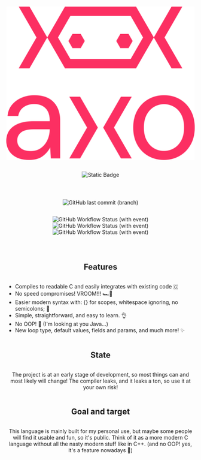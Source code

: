 <div align="center" style="display:grid;place-items:center;">

![axo logo](./logos/vertical/svg/axologo_v_jerry_rgb.svg)

![Static Badge](https://img.shields.io/badge/%F0%9F%AB%A7-Write_fast%2C_run_faster!-grey?style=for-the-badge&color=%23fc2f62)

-----

  ![GitHub last commit (branch)](https://img.shields.io/github/last-commit/MightyPancake/axo/main?style=for-the-badge&logo=GitHub&color=%23fd8889)


  ![GitHub Workflow Status (with event)](https://img.shields.io/github/actions/workflow/status/MightyPancake/axo/ubuntu.yml?style=flat&logo=Ubuntu&logoColor=%23E95420&label=build%20)
  ![GitHub Workflow Status (with event)](https://img.shields.io/github/actions/workflow/status/MightyPancake/axo/windows.yml?style=flat&logo=Windows%2010&logoColor=%2301ccff&label=build%20)
  ![GitHub Workflow Status (with event)](https://img.shields.io/github/actions/workflow/status/MightyPancake/axo/macos.yml?style=flat&logo=MacOS&label=build%20)

-----

## Features
</div>

- Compiles to readable C and easily integrates with existing code 🇨
- No speed compromises! VROOM!!! 🏎️💨
- Easier modern syntax with: {} for scopes, whitespace ignoring, no semicolons; 🙌
- Simple, straightforward, and easy to learn. 👌
- No OOP! 🛑 (I'm looking at you Java...)
- New loop type, default values, fields and params, and much more! ✨

<div align="center" style="display:grid;place-items:center;">

## State

The project is at an early stage of development, so most things can and most likely will change!
The compiler leaks, and it leaks a ton, so use it at your own risk!

## Goal and target
This language is mainly built for my personal use, but maybe some people will find it usable and fun, so it's public. Think of it as a more modern C language without all the nasty modern stuff like in C++. (and no OOP! yes, it's a feature nowadays 🤠)
